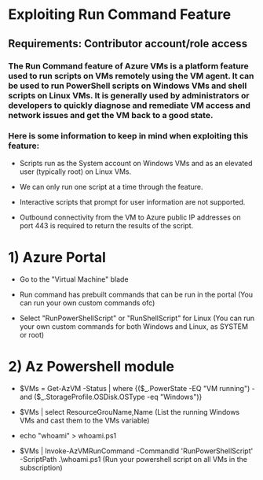 # Exploiting Run Command Feature

## Requirements: Contributor account/role access

### The Run Command feature of Azure VMs is a platform feature used to run scripts on VMs remotely using the VM agent. It can be used to run PowerShell scripts on Windows VMs and shell scripts on Linux VMs. It is generally used by administrators or developers to quickly diagnose and remediate VM access and network issues and get the VM back to a good state.

### Here is some information to keep in mind when exploiting this feature:

- Scripts run as the System account on Windows VMs and as an elevated user (typically root) on Linux VMs.

- We can only run one script at a time through the feature.

- Interactive scripts that prompt for user information are not supported.

- Outbound connectivity from the VM to Azure public IP addresses on port 443 is required to return the results of the script.

# 1) Azure Portal

 - Go to the "Virtual Machine" blade

 - Run command has prebuilt commands that can be run in the portal (You can run your own custom commands ofc)

 - Select "RunPowerShellScript" or "RunShellScript" for Linux (You can run your own custom commands for both Windows and Linux, as SYSTEM or root)

# 2) Az Powershell module

 - $VMs = Get-AzVM -Status | where {($_.PowerState -EQ "VM running") -and ($_.StorageProfile.OSDisk.OSType -eq "Windows")}

 - $VMs | select ResourceGrouName,Name (List the running Windows VMs and cast them to the VMs variable)

 - echo "whoami" > whoami.ps1

 - $VMs | Invoke-AzVMRunCommand -CommandId 'RunPowerShellScript' -ScriptPath .\whoami.ps1 (Run your powershell script on all VMs in the subscription)

